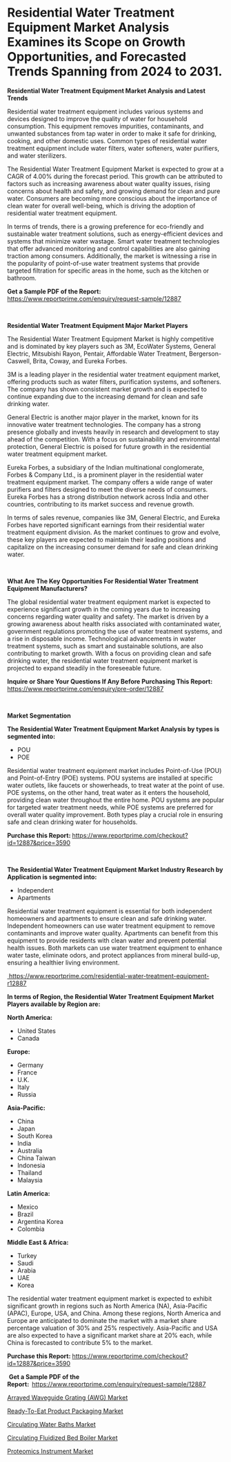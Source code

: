 <p><h1>Residential Water Treatment Equipment Market Analysis Examines its Scope on Growth Opportunities, and Forecasted Trends Spanning from 2024 to 2031.</h1></p><p><strong>Residential Water Treatment Equipment Market Analysis and Latest Trends</strong></p>
<p><p>Residential water treatment equipment includes various systems and devices designed to improve the quality of water for household consumption. This equipment removes impurities, contaminants, and unwanted substances from tap water in order to make it safe for drinking, cooking, and other domestic uses. Common types of residential water treatment equipment include water filters, water softeners, water purifiers, and water sterilizers.</p><p>The Residential Water Treatment Equipment Market is expected to grow at a CAGR of 4.00% during the forecast period. This growth can be attributed to factors such as increasing awareness about water quality issues, rising concerns about health and safety, and growing demand for clean and pure water. Consumers are becoming more conscious about the importance of clean water for overall well-being, which is driving the adoption of residential water treatment equipment.</p><p>In terms of trends, there is a growing preference for eco-friendly and sustainable water treatment solutions, such as energy-efficient devices and systems that minimize water wastage. Smart water treatment technologies that offer advanced monitoring and control capabilities are also gaining traction among consumers. Additionally, the market is witnessing a rise in the popularity of point-of-use water treatment systems that provide targeted filtration for specific areas in the home, such as the kitchen or bathroom.</p></p>
<p><strong>Get a Sample PDF of the Report:&nbsp;</strong> <a href="https://www.reportprime.com/enquiry/request-sample/12887">https://www.reportprime.com/enquiry/request-sample/12887</a></p>
<p>&nbsp;</p>
<p><strong>Residential Water Treatment Equipment Major Market Players</strong></p>
<p><p>The Residential Water Treatment Equipment Market is highly competitive and is dominated by key players such as 3M, EcoWater Systems, General Electric, Mitsubishi Rayon, Pentair, Affordable Water Treatment, Bergerson-Caswell, Brita, Coway, and Eureka Forbes. </p><p>3M is a leading player in the residential water treatment equipment market, offering products such as water filters, purification systems, and softeners. The company has shown consistent market growth and is expected to continue expanding due to the increasing demand for clean and safe drinking water.</p><p>General Electric is another major player in the market, known for its innovative water treatment technologies. The company has a strong presence globally and invests heavily in research and development to stay ahead of the competition. With a focus on sustainability and environmental protection, General Electric is poised for future growth in the residential water treatment equipment market.</p><p>Eureka Forbes, a subsidiary of the Indian multinational conglomerate, Forbes & Company Ltd., is a prominent player in the residential water treatment equipment market. The company offers a wide range of water purifiers and filters designed to meet the diverse needs of consumers. Eureka Forbes has a strong distribution network across India and other countries, contributing to its market success and revenue growth.</p><p>In terms of sales revenue, companies like 3M, General Electric, and Eureka Forbes have reported significant earnings from their residential water treatment equipment division. As the market continues to grow and evolve, these key players are expected to maintain their leading positions and capitalize on the increasing consumer demand for safe and clean drinking water.</p></p>
<p>&nbsp;</p>
<p><strong>What Are The Key Opportunities For Residential Water Treatment Equipment Manufacturers?</strong></p>
<p><p>The global residential water treatment equipment market is expected to experience significant growth in the coming years due to increasing concerns regarding water quality and safety. The market is driven by a growing awareness about health risks associated with contaminated water, government regulations promoting the use of water treatment systems, and a rise in disposable income. Technological advancements in water treatment systems, such as smart and sustainable solutions, are also contributing to market growth. With a focus on providing clean and safe drinking water, the residential water treatment equipment market is projected to expand steadily in the foreseeable future.</p></p>
<p><strong>Inquire or Share Your Questions If Any Before Purchasing This Report:</strong> <a href="https://www.reportprime.com/enquiry/pre-order/12887">https://www.reportprime.com/enquiry/pre-order/12887</a></p>
<p>&nbsp;</p>
<p><strong>Market Segmentation</strong></p>
<p><strong>The Residential Water Treatment Equipment Market Analysis by types is segmented into:</strong></p>
<p><ul><li>POU</li><li>POE</li></ul></p>
<p><p>Residential water treatment equipment market includes Point-of-Use (POU) and Point-of-Entry (POE) systems. POU systems are installed at specific water outlets, like faucets or showerheads, to treat water at the point of use. POE systems, on the other hand, treat water as it enters the household, providing clean water throughout the entire home. POU systems are popular for targeted water treatment needs, while POE systems are preferred for overall water quality improvement. Both types play a crucial role in ensuring safe and clean drinking water for households.</p></p>
<p><strong>Purchase this Report:&nbsp;</strong><a href="https://www.reportprime.com/checkout?id=12887&price=3590">https://www.reportprime.com/checkout?id=12887&price=3590</a></p>
<p>&nbsp;</p>
<p><strong>The Residential Water Treatment Equipment Market Industry Research by Application is segmented into:</strong></p>
<p><ul><li>Independent</li><li>Apartments</li></ul></p>
<p><p>Residential water treatment equipment is essential for both independent homeowners and apartments to ensure clean and safe drinking water. Independent homeowners can use water treatment equipment to remove contaminants and improve water quality. Apartments can benefit from this equipment to provide residents with clean water and prevent potential health issues. Both markets can use water treatment equipment to enhance water taste, eliminate odors, and protect appliances from mineral build-up, ensuring a healthier living environment.</p></p>
<p><a href="https://www.reportprime.com/residential-water-treatment-equipment-r12887">&nbsp;https://www.reportprime.com/residential-water-treatment-equipment-r12887</a></p>
<p><strong>In terms of Region, the Residential Water Treatment Equipment Market Players available by Region are:</strong></p>
<p>
    <p> <strong> North America: </strong>
        <ul>
            <li>United States</li>
            <li>Canada</li>
        </ul>
        </p> 
    <p> <strong> Europe: </strong>
        <ul>
            <li>Germany</li>
            <li>France</li>
            <li>U.K.</li>
            <li>Italy</li>
            <li>Russia</li>
        </ul>
        </p> 
    <p> <strong> Asia-Pacific: </strong>
        <ul>
            <li>China</li>
            <li>Japan</li>
            <li>South Korea</li>
            <li>India</li>
            <li>Australia</li>
            <li>China Taiwan</li>
            <li>Indonesia</li>
            <li>Thailand</li>
            <li>Malaysia</li>
        </ul>
        </p> 
    <p> <strong> Latin America: </strong>
        <ul>
            <li>Mexico</li>
            <li>Brazil</li>
            <li>Argentina Korea</li>
            <li>Colombia</li>
        </ul>
        </p> 
    <p> <strong> Middle East & Africa: </strong>
        <ul>
            <li>Turkey</li>
            <li>Saudi</li>
            <li>Arabia</li>
            <li>UAE</li>
            <li>Korea</li>
        </ul>
    </p>
    </p>
<p><p>The residential water treatment equipment market is expected to exhibit significant growth in regions such as North America (NA), Asia-Pacific (APAC), Europe, USA, and China. Among these regions, North America and Europe are anticipated to dominate the market with a market share percentage valuation of 30% and 25% respectively. Asia-Pacific and USA are also expected to have a significant market share at 20% each, while China is forecasted to contribute 5% to the market.</p></p>
<p><strong>Purchase this Report: </strong><a href="https://www.reportprime.com/checkout?id=12887&price=3590">https://www.reportprime.com/checkout?id=12887&price=3590</a></p>
<p>&nbsp;<strong>Get a Sample PDF of the Report:&nbsp;&nbsp;</strong><a href="https://www.reportprime.com/enquiry/request-sample/12887">https://www.reportprime.com/enquiry/request-sample/12887</a></p>
<p><strong></strong></p>
<p><p><a href="https://www.linkedin.com/pulse/global-arrayed-waveguide-grating-awg-market-share-growth-opportunities-yoahc?trackingId=MMhOgVEcSpyAkp93%2FHynyQ%3D%3D">Arrayed Waveguide Grating (AWG) Market</a></p><p><a href="https://www.linkedin.com/pulse/market-forecast-global-ready-to-eat-product-packaging-trends-ojlvf?trackingId=Y5q0t7tfScmFVDoxEQ9dKA%3D%3D">Ready-To-Eat Product Packaging Market</a></p><p><a href="https://github.com/msLonKoss78/Market-Research-Report-List-1/blob/main/circulating-water-baths-market.md">Circulating Water Baths Market</a></p><p><a href="https://github.com/lairestrong/Market-Research-Report-List-1/blob/main/circulating-fluidized-bed-boiler-market.md">Circulating Fluidized Bed Boiler Market</a></p><p><a href="https://medium.com/@duron7928/proteomics-instrument-market-growth-market-segmentation-and-regional-analysis-global-forecast-023a8842864f">Proteomics Instrument Market</a></p></p>